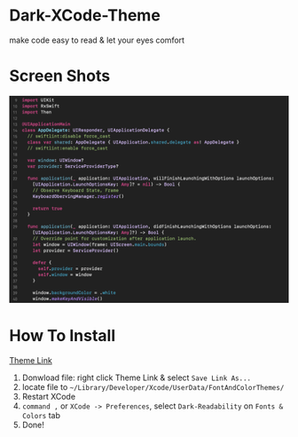 # Dark-XCode-Theme
make code easy to read & let your eyes comfort

# Screen Shots
![](./Screenshot.png)

# How To Install
[Theme Link](https://gist.githubusercontent.com/wotjd/b2387acccac0bc0fe85f5819b4adccfd/raw/cc481d3d2574d938225a9c5703274cbcf5574d9d/Dark-Readability.xccolortheme)
1. Donwload file: right click Theme Link & select `Save Link As...`
2. locate file to `~/Library/Developer/Xcode/UserData/FontAndColorThemes/`
3. Restart XCode
4. `command ,` or `XCode -> Preferences`, select `Dark-Readability` on `Fonts & Colors` tab
5. Done!
